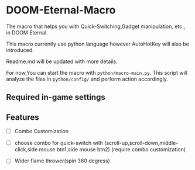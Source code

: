 # DOOM-Eternal-Macro
The macro that helps you with Quick-Switching,Gadget manipulation, etc., in DOOM Eternal.

This macro currently use python language however AutoHotKey will also be introduced.

Readme.md will be updated with more details.

For now,You can start the macro with `python/macro-main.py`. This script will analyze the files in `python/config/` and perform action accordingly.



## Required in-game settings






## Features

- [ ] Combo Customization

- [ ] choose combo for quick-switch with (scroll-up,scroll-down,middle-click,side mouse btn1,side mouse btn2) (require combo customization)

- [ ] Wider flame thrower(spin 360 degress)
    
